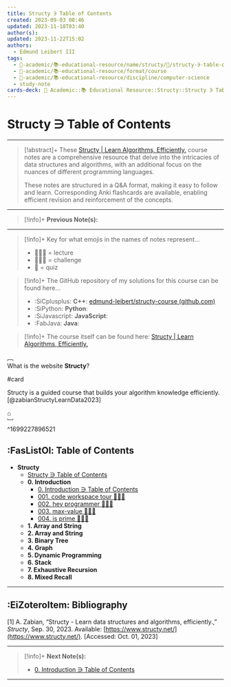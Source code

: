 ```yaml
---
title: Structy ∋ Table of Contents
created: 2023-09-03 08:46
updated: 2023-11-18T03:40
author(s):
updated: 2023-11-22T15:02
authors:
  - Edmund Leibert III
tags:
  - 🔴-academic/📚-educational-resource/name/structy/🔖/structy-∋-table-of-contents
  - 🔴-academic/📚-educational-resource/format/course
  - 🔴-academic/📚-educational-resource/discipline/computer-science
  - study-note
cards-deck: 🔴 Academic::📚 Educational Resource::Structy::Structy ∋ Table of Contents
---
```


# Structy ∋ Table of Contents 

---

> [!abstract]+ 
> These [Structy | Learn Algorithms, Efficiently.](https://www.structy.net/) course notes are a comprehensive resource that delve into the intricacies of data structures and algorithms, with an additional focus on the nuances of different programming languages. 
> 
> These notes are structured in a Q&A format, making it easy to follow and learn. Corresponding Anki flashcards are available, enabling efficient revision and reinforcement of the concepts.

---

> [!info]+ 
> **Previous Note(s):**
> 

---

> [!info]+ 
> Key for what emojis in the names of notes represent…
> - 👨🏻‍🏫 = lecture
> - 👨🏽‍💻 = challenge
> - 📝 = quiz

> [!info]+ 
> The GitHub repository of my solutions for this course can be found here…
> - :SiCplusplus: **C++**: [edmund-leibert/structy-course (github.com)](https://github.com/edmund-leibert/structy-course)
> - :SiPython: **Python**:
> - :SiJavascript: **JavaScript**:
> - :FabJava: **Java**:

> [!info]+ 
> The course itself can be found here: [Structy | Learn Algorithms, Efficiently.](https://www.structy.net/)

﹇<br>
What is the website **Structy**?

#card

Structy is a guided course that builds your algorithm knowledge efficiently. [@zabianStructyLearnData2023]

⌂
<br>﹈<br>^1699227896521

## :FasListOl: Table of Contents

- **Structy**
	- [Structy ∋ Table of Contents](the-vault/src/🔴%20Academic/📚%20Educational%20Resource/Structy/Structy%20∋%20Table%20of%20Contents.md)
	- **0. Introduction**
		- [0. Introduction ∋ Table of Contents](the-vault/src/🔴%20Academic/📚%20Educational%20Resource/Structy/0.%20Introduction/0.%20Introduction%20∋%20Table%20of%20Contents.md)
		- [001. code workspace tour 👨🏻‍🏫](the-vault/src/🔴%20Academic/📚%20Educational%20Resource/Structy/0.%20Introduction/001.%20code%20workspace%20tour%20👨🏻‍🏫.md)
		- [002. hey programmer 🧑🏽‍💻](the-vault/src/🔴%20Academic/📚%20Educational%20Resource/Structy/0.%20Introduction/002.%20hey%20programmer%20🧑🏽‍💻.md)
		- [003. max-value 🧑🏽‍💻](the-vault/src/🔴%20Academic/📚%20Educational%20Resource/Structy/0.%20Introduction/003.%20max-value%20🧑🏽‍💻.md)
		- [004. is prime 👨🏽‍💻](the-vault/src/🔴%20Academic/📚%20Educational%20Resource/Structy/0.%20Introduction/004.%20is%20prime%20👨🏽‍💻.md)
	- **1. Array and String**
	- **2. Array and String**
	- **3. Binary Tree**
	- **4. Graph**
	- **5. Dynamic Programming**
	- **6. Stack**
	- **7. Exhaustive Recursion**
	- **8. Mixed Recall**

---

## :EiZoteroItem: Bibliography

\[1\]
A. Zabian, “Structy - Learn data structures and algorithms, efficiently.,” _Structy_, Sep. 30, 2023. Available: [https://www.structy.net/](https://www.structy.net/). [Accessed: Oct. 01, 2023]

---

> [!info]+
> **Next Note(s):**
> - [0. Introduction ∋ Table of Contents](the-vault/src/🔴%20Academic/📚%20Educational%20Resource/Structy/0.%20Introduction/0.%20Introduction%20∋%20Table%20of%20Contents.md)

---



